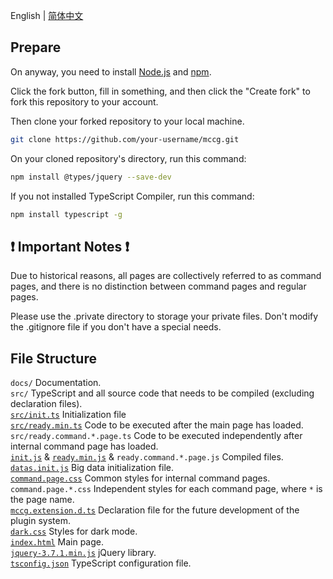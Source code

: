English | [简体中文](./ZH-HANS-CN.md)

## Prepare
On anyway, you need to install [Node.js](https://nodejs.org) and [npm](https://www.npmjs.com).

Click the fork button, fill in something, and then click the "Create fork" to fork this repository to your account.

Then clone your forked repository to your local machine.
```bash
git clone https://github.com/your-username/mccg.git
```
On your cloned repository's directory, run this command:
```bash
npm install @types/jquery --save-dev
```
If you not installed TypeScript Compiler, run this command:
```bash
npm install typescript -g
```

## ❗ Important Notes ❗
Due to historical reasons, all pages are collectively referred to as command pages, and there is no distinction between command pages and regular pages.

Please use the .private directory to storage your private files. Don't modify the .gitignore file if you don't have a special needs.

## File Structure <!-- Please add <br /> at the end of each line to achieve zero line spacing -->
`docs/` Documentation.<br />
`src/` TypeScript and all source code that needs to be compiled (excluding declaration files).<br />
[`src/init.ts`](../src/init.ts) Initialization file<br />
[`src/ready.min.ts`](../src/ready.min.ts) Code to be executed after the main page has loaded.<br />
`src/ready.command.*.page.ts` Code to be executed independently after internal command page has loaded.<br />
[`init.js`](../init.js) & [`ready.min.js`](../ready.min.js) & `ready.command.*.page.js` Compiled files.<br />
[`datas.init.js`](../datas.init.js) Big data initialization file.<br />
[`command.page.css`](../command.page.css) Common styles for internal command pages.<br />
`command.page.*.css` Independent styles for each command page, where `*` is the page name.<br />
[`mccg.extension.d.ts`](../mccg.extension.d.ts) Declaration file for the future development of the plugin system.<br />
[`dark.css`](../dark.css) Styles for dark mode.<br />
[`index.html`](../index.html) Main page.<br />
[`jquery-3.7.1.min.js`](../jquery-3.7.1.min.js) jQuery library.<br />
[`tsconfig.json`](../tsconfig.json) TypeScript configuration file.<br />